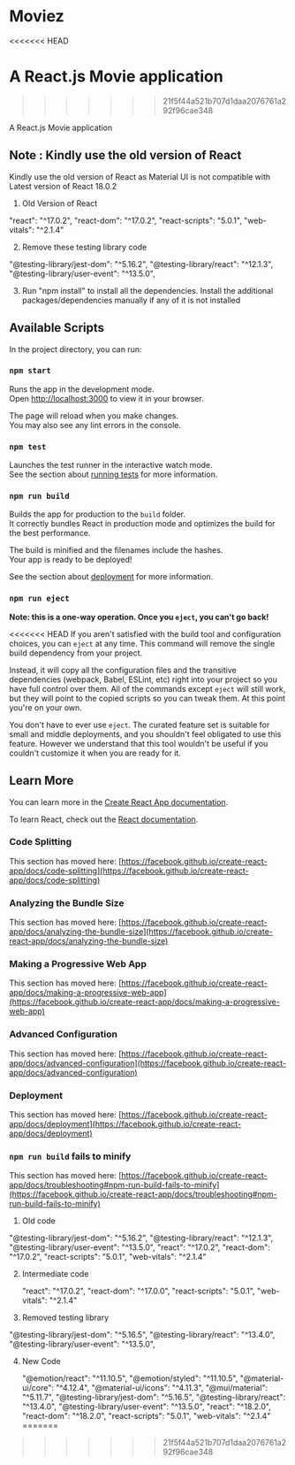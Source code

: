 # Moviez
<<<<<<< HEAD

A React.js Movie application
=======
>>>>>>> 21f5f44a521b707d1daa2076761a292f96cae348

A React.js Movie application

## Note : Kindly use the old version of React

Kindly use the old version of React as Material UI is not compatible with Latest version of React 18.0.2

1. Old Version of React

"react": "^17.0.2",
"react-dom": "^17.0.2",
"react-scripts": "5.0.1",
"web-vitals": "^2.1.4"

2. Remove these testing library code 

"@testing-library/jest-dom": "^5.16.2",
"@testing-library/react": "^12.1.3",
"@testing-library/user-event": "^13.5.0",


3. Run "npm install" to install all the dependencies.
     Install the additional packages/dependencies manually if any of it is not installed 



## Available Scripts

In the project directory, you can run:

### `npm start`

Runs the app in the development mode.\
Open [http://localhost:3000](http://localhost:3000) to view it in your browser.

The page will reload when you make changes.\
You may also see any lint errors in the console.

### `npm test`

Launches the test runner in the interactive watch mode.\
See the section about [running tests](https://facebook.github.io/create-react-app/docs/running-tests) for more information.

### `npm run build`

Builds the app for production to the `build` folder.\
It correctly bundles React in production mode and optimizes the build for the best performance.

The build is minified and the filenames include the hashes.\
Your app is ready to be deployed!

See the section about [deployment](https://facebook.github.io/create-react-app/docs/deployment) for more information.

### `npm run eject`

**Note: this is a one-way operation. Once you `eject`, you can't go back!**

<<<<<<< HEAD
If you aren't satisfied with the build tool and configuration choices, you can `eject` at any time. This command will remove the single build dependency from your project.

Instead, it will copy all the configuration files and the transitive dependencies (webpack, Babel, ESLint, etc) right into your project so you have full control over them. All of the commands except `eject` will still work, but they will point to the copied scripts so you can tweak them. At this point you're on your own.

You don't have to ever use `eject`. The curated feature set is suitable for small and middle deployments, and you shouldn't feel obligated to use this feature. However we understand that this tool wouldn't be useful if you couldn't customize it when you are ready for it.

## Learn More

You can learn more in the [Create React App documentation](https://facebook.github.io/create-react-app/docs/getting-started).

To learn React, check out the [React documentation](https://reactjs.org/).

### Code Splitting

This section has moved here: [https://facebook.github.io/create-react-app/docs/code-splitting](https://facebook.github.io/create-react-app/docs/code-splitting)

### Analyzing the Bundle Size

This section has moved here: [https://facebook.github.io/create-react-app/docs/analyzing-the-bundle-size](https://facebook.github.io/create-react-app/docs/analyzing-the-bundle-size)

### Making a Progressive Web App

This section has moved here: [https://facebook.github.io/create-react-app/docs/making-a-progressive-web-app](https://facebook.github.io/create-react-app/docs/making-a-progressive-web-app)

### Advanced Configuration

This section has moved here: [https://facebook.github.io/create-react-app/docs/advanced-configuration](https://facebook.github.io/create-react-app/docs/advanced-configuration)

### Deployment

This section has moved here: [https://facebook.github.io/create-react-app/docs/deployment](https://facebook.github.io/create-react-app/docs/deployment)

### `npm run build` fails to minify

This section has moved here: [https://facebook.github.io/create-react-app/docs/troubleshooting#npm-run-build-fails-to-minify](https://facebook.github.io/create-react-app/docs/troubleshooting#npm-run-build-fails-to-minify)



1. Old code

"@testing-library/jest-dom": "^5.16.2",
"@testing-library/react": "^12.1.3",
"@testing-library/user-event": "^13.5.0",
"react": "^17.0.2",
"react-dom": "^17.0.2",
"react-scripts": "5.0.1",
"web-vitals": "^2.1.4"

2. Intermediate code

   "react": "^17.0.2",
   "react-dom": "^17.0.0",
   "react-scripts": "5.0.1",
   "web-vitals": "^2.1.4"


3. Removed testing library 

"@testing-library/jest-dom": "^5.16.5",
    "@testing-library/react": "^13.4.0",
    "@testing-library/user-event": "^13.5.0",


4. New Code

   "@emotion/react": "^11.10.5",
   "@emotion/styled": "^11.10.5",
   "@material-ui/core": "^4.12.4",
   "@material-ui/icons": "^4.11.3",
   "@mui/material": "^5.11.7",
   "@testing-library/jest-dom": "^5.16.5",
   "@testing-library/react": "^13.4.0",
   "@testing-library/user-event": "^13.5.0",
   "react": "^18.2.0",
   "react-dom": "^18.2.0",
   "react-scripts": "5.0.1",
   "web-vitals": "^2.1.4"
=======
>>>>>>> 21f5f44a521b707d1daa2076761a292f96cae348
